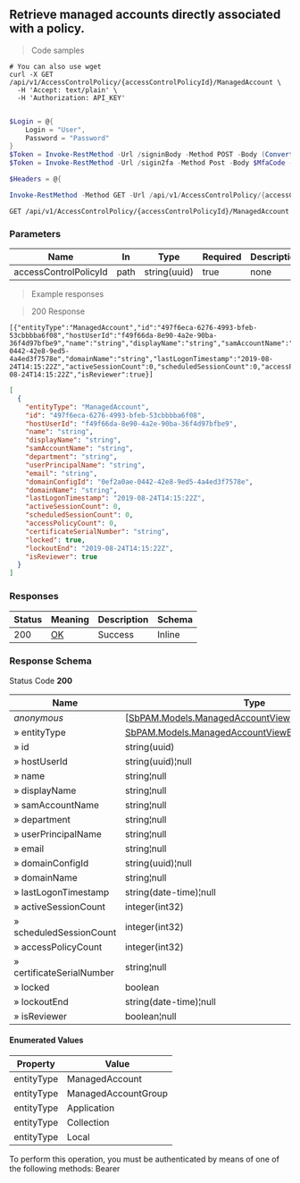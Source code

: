 
## Retrieve managed accounts directly associated with a policy.

<a id="opIdGetManagedAccountsAsync"></a>

> Code samples

```shell
# You can also use wget
curl -X GET /api/v1/AccessControlPolicy/{accessControlPolicyId}/ManagedAccount \
  -H 'Accept: text/plain' \
  -H 'Authorization: API_KEY'

```

```powershell

$Login = @{
    Login = "User",
    Password = "Password"
}
$Token = Invoke-RestMethod -Url /signinBody -Method POST -Body (ConvertTo-Json $Login)
$Token = Invoke-RestMethod -Url /sigin2fa -Method Post -Body $MfaCode -Headers @{Authorization: "Bearer $Token"}

$Headers = @{

Invoke-RestMethod -Method GET -Url /api/v1/AccessControlPolicy/{accessControlPolicyId}/ManagedAccount
```

`GET /api/v1/AccessControlPolicy/{accessControlPolicyId}/ManagedAccount`

<h3 id="retrieve-managed-accounts-directly-associated-with-a-policy.-parameters">Parameters</h3>

|Name|In|Type|Required|Description|
|---|---|---|---|---|
|accessControlPolicyId|path|string(uuid)|true|none|

> Example responses

> 200 Response

```
[{"entityType":"ManagedAccount","id":"497f6eca-6276-4993-bfeb-53cbbbba6f08","hostUserId":"f49f66da-8e90-4a2e-90ba-36f4d97bfbe9","name":"string","displayName":"string","samAccountName":"string","department":"string","userPrincipalName":"string","email":"string","domainConfigId":"0ef2a0ae-0442-42e8-9ed5-4a4ed3f7578e","domainName":"string","lastLogonTimestamp":"2019-08-24T14:15:22Z","activeSessionCount":0,"scheduledSessionCount":0,"accessPolicyCount":0,"certificateSerialNumber":"string","locked":true,"lockoutEnd":"2019-08-24T14:15:22Z","isReviewer":true}]
```

```json
[
  {
    "entityType": "ManagedAccount",
    "id": "497f6eca-6276-4993-bfeb-53cbbbba6f08",
    "hostUserId": "f49f66da-8e90-4a2e-90ba-36f4d97bfbe9",
    "name": "string",
    "displayName": "string",
    "samAccountName": "string",
    "department": "string",
    "userPrincipalName": "string",
    "email": "string",
    "domainConfigId": "0ef2a0ae-0442-42e8-9ed5-4a4ed3f7578e",
    "domainName": "string",
    "lastLogonTimestamp": "2019-08-24T14:15:22Z",
    "activeSessionCount": 0,
    "scheduledSessionCount": 0,
    "accessPolicyCount": 0,
    "certificateSerialNumber": "string",
    "locked": true,
    "lockoutEnd": "2019-08-24T14:15:22Z",
    "isReviewer": true
  }
]
```

<h3 id="retrieve-managed-accounts-directly-associated-with-a-policy.-responses">Responses</h3>

|Status|Meaning|Description|Schema|
|---|---|---|---|
|200|[OK](https://tools.ietf.org/html/rfc7231#section-6.3.1)|Success|Inline|

<h3 id="retrieve-managed-accounts-directly-associated-with-a-policy.-responseschema">Response Schema</h3>

Status Code **200**

|Name|Type|Required|Restrictions|Description|
|---|---|---|---|---|
|*anonymous*|[[SbPAM.Models.ManagedAccountView](#schemasbpam.models.managedaccountview)]|false|none|none|
|» entityType|[SbPAM.Models.ManagedAccountViewEntityTypeEnum](#schemasbpam.models.managedaccountviewentitytypeenum)(int32)|false|none|none|
|» id|string(uuid)|false|none|none|
|» hostUserId|string(uuid)¦null|false|none|none|
|» name|string¦null|false|none|none|
|» displayName|string¦null|false|none|none|
|» samAccountName|string¦null|false|none|none|
|» department|string¦null|false|none|none|
|» userPrincipalName|string¦null|false|none|none|
|» email|string¦null|false|none|none|
|» domainConfigId|string(uuid)¦null|false|none|none|
|» domainName|string¦null|false|none|none|
|» lastLogonTimestamp|string(date-time)¦null|false|none|none|
|» activeSessionCount|integer(int32)|false|none|none|
|» scheduledSessionCount|integer(int32)|false|none|none|
|» accessPolicyCount|integer(int32)|false|none|none|
|» certificateSerialNumber|string¦null|false|none|none|
|» locked|boolean|false|none|none|
|» lockoutEnd|string(date-time)¦null|false|none|none|
|» isReviewer|boolean¦null|false|none|none|

#### Enumerated Values

|Property|Value|
|---|---|
|entityType|ManagedAccount|
|entityType|ManagedAccountGroup|
|entityType|Application|
|entityType|Collection|
|entityType|Local|

<aside class="warning">
To perform this operation, you must be authenticated by means of one of the following methods:
Bearer
</aside>


